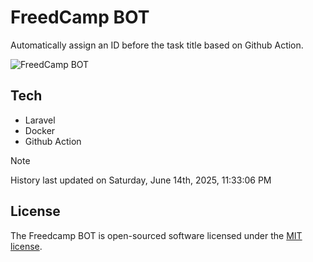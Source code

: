 # FreedCamp BOT

Automatically assign an ID before the task title based on Github Action.

![FreedCamp BOT](https://repository-images.githubusercontent.com/737932867/7d34798b-2680-471c-b089-a78a718d3d6a)

## Tech

- Laravel
- Docker
- Github Action

> [!NOTE]  
> History last updated on Saturday, June 14th, 2025, 11:33:06 PM

## License

The Freedcamp BOT is open-sourced software licensed under the [MIT license](https://opensource.org/licenses/MIT).
